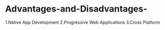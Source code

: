 # Advantages-and-Disadvantages-
1.Native App Development  2.Progressive Web Applications 3.Cross Platform 
